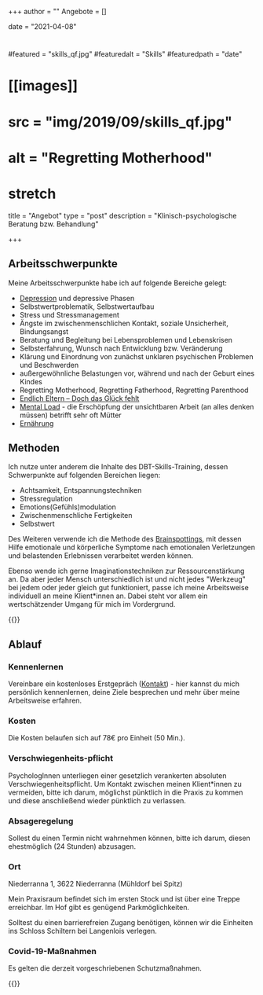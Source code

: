 +++
author = ""
Angebote = []

date = "2021-04-08"


# 
#featured = "skills_qf.jpg"
#featuredalt = "Skills"
#featuredpath = "date"

# [[images]]
#    src = "img/2019/09/skills_qf.jpg" 
#    alt = "Regretting Motherhood"
#    stretch 


title = "Angebot"
type = "post"
description = "Klinisch-psychologische Beratung bzw. Behandlung"


+++

## Arbeitsschwerpunkte

Meine Arbeitsschwerpunkte habe ich auf folgende Bereiche gelegt:

* [Depression](/infodepression) und depressive Phasen
* Selbstwertproblematik, Selbstwertaufbau
* Stress und Stressmanagement
* Ängste im zwischenmenschlichen Kontakt, soziale Unsicherheit, Bindungsangst
* Beratung und Begleitung bei Lebensproblemen und Lebenskrisen
* Selbsterfahrung, Wunsch nach Entwicklung bzw. Veränderung
* Klärung und Einordnung von zunächst unklaren psychischen Problemen und Beschwerden
* außergewöhnliche Belastungen vor, während und nach der Geburt eines Kindes
* Regretting Motherhood, Regretting Fatherhood, Regretting Parenthood
* [Endlich Eltern – Doch das Glück fehlt](/einzelsettingppd)
* [Mental Load](/mentalload) - die Erschöpfung der unsichtbaren Arbeit (an alles denken müssen) betrifft sehr oft Mütter
* [Ernährung](/ernaehrung)


## Methoden

Ich nutze unter anderem die Inhalte des DBT-Skills-Training, dessen Schwerpunkte auf folgenden Bereichen liegen:

* Achtsamkeit, Entspannungstechniken
* Stressregulation
* Emotions(Gefühls)modulation
* Zwischenmenschliche Fertigkeiten
* Selbstwert

Des Weiteren verwende ich die Methode des [Brainspottings](https://brainspottingaustria.com/uber-brainspotting/), mit dessen Hilfe emotionale und körperliche Symptome nach emotionalen Verletzungen und belastenden Erlebnissen verarbeitet werden können.

Ebenso wende ich gerne Imaginationstechniken zur Ressourcenstärkung an. Da aber jeder Mensch unterschiedlich ist und nicht jedes "Werkzeug" bei jedem oder jeder gleich gut funktioniert, passe ich meine Arbeitsweise individuell an meine Klient*innen an. Dabei steht vor allem ein wertschätzender Umgang für mich im Vordergrund. 

<!-- <img src="/img/Steinmann840260.webp" >-->

{{<assetsimg src="Steinmann840260.webp" alt="Steinmann" >}} 

## Ablauf

### Kennenlernen

Vereinbare ein kostenloses Erstgepräch ([Kontakt](/about)) - hier kannst du mich persönlich kennenlernen, deine Ziele besprechen und mehr über meine Arbeitsweise erfahren.

### Kosten

Die Kosten belaufen sich auf 78€ pro Einheit (50 Min.).
 
### Verschwiegenheits-pflicht

PsychologInnen unterliegen einer gesetzlich verankerten absoluten Verschwiegenheitspflicht. Um Kontakt zwischen meinen Klient*innen zu vermeiden, bitte ich darum, möglichst pünktlich in die Praxis zu kommen und diese anschließend wieder pünktlich zu verlassen.

### Absageregelung
Sollest du einen Termin nicht wahrnehmen können, bitte ich darum, diesen ehestmöglich (24 Stunden) abzusagen.

### Ort

Niederranna 1, 3622 Niederranna (Mühldorf bei Spitz)

Mein Praxisraum befindet sich im ersten Stock und ist über eine Treppe erreichbar. 
Im Hof gibt es genügend Parkmöglichkeiten. 

Solltest du einen barrierefreien Zugang benötigen, können wir die Einheiten ins Schloss Schiltern bei Langenlois verlegen.

### Covid-19-Maßnahmen

Es gelten die derzeit vorgeschriebenen Schutzmaßnahmen. 

{{<thtml >}}